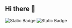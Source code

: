## Hi there 👋

<img alt="Static Badge" src="https://img.shields.io/badge/Python-programmer-blue?style=flat&logo=python"> <img alt="Static Badge" src="https://img.shields.io/badge/Ansible-user-green?style=flat&logo=ansible">


